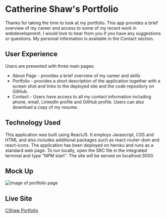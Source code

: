 # Catherine Shaw's Portfolio

Thanks for taking the time to look at my portfolio. This app provides a brief overview of my career and access to some of my recent work in webdevelopment. I would love to hear from you if you have any suggestions or questions. My personal information is available in the Contact section. 

## User Experience

Users are presented with three main pages:
* About Page - provides a brief overview of my career and skills
* Portfolio - provides a short description of the application together with a screen shot and links to the deployed site and the code repository on GitHub.
* Contact - Users have access to all my contact information including phone, email, LinkedIn profile and GitHub profile. Users can also download a copy of my resume. 

## Technology Used

This application was built using ReactJS. It employs Javascript, CSS and HTML and also includes additional packages such as react-router-dom and react-icons. The application has been deployed on heroku and runs as a standard web page. To run locally, open the SRC file in the integrated terminal and type "NPM start".  The site will be served on localhost:3000.

## Mock Up 
![image of portfolio page]("./public/CShawPortfolioSS.png")

## Live Site
[CShaw Portfolio](https://cshaw-portfolio.herokuapp.com/)

